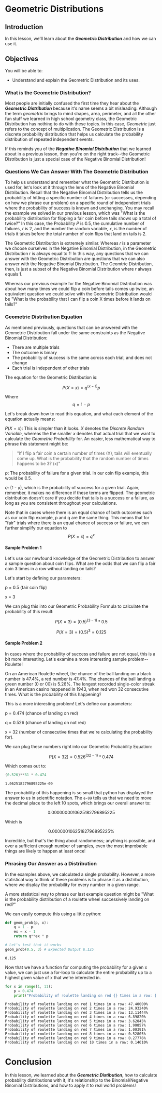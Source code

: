 
# Geometric Distributions

## Introduction

In this lesson, we'll learn about the **_Geometric Distribution_** and how we can use it.

## Objectives

You will be able to:

* Understand and explain the Geometric Distribution and its uses. 

### What is the Geometric Distribution?

Most people are initially confused the first time they hear about the **_Geometric Distribution_** because it's name seems a bit misleading.  Although the term _geometric_ brings to mind shapes, area, perimeter, and all the other fun stuff we learned in high school geometry class, the Geometric Distribution has nothing to do with these topics.  In this case, _Geometric_ just refers to the concept of multiplication.  The Geometric Distribution is a discrete probability distribution that helps us calculate the probability distribution of repeated independent events. 

If this reminds you of the **_Negative Binomial Distribution_** that we learned about in a previous lesson, then you're on the right track--the Geometric Distribution is just a special case of the Negative Binomial Distribution!

### Questions We Can Answer With The Geometric Distribution

To help us understand and remember what the Geometric Distribution is used for, let's look at it through the lens of the Negative Binomial Distribution.  Recall that the Negative Binomial Distribution tells us the probability of hitting a specific number of failures (or successes, depending on how we phrase our problem) on a specific round of independent trials where the probability of success is known and unchanging.  You may recall the example we solved in our previous lesson, which was "What is the probability distribution for flipping a fair coin before tails shows up a total of twice?"  In this case, the Probability $P$ is 0.5, the cumulative number of failures, $r$ is 2, and the number the random variable, $x$, is the number of trials it takes before the total number of coin flips that land on tails is 2.  

The Geometric Distribution is extremely similar.  Whereas $r$ is a parameter we choose ourselves in the Negative Binomial Distribution, in the Geometric Distribution r is always equal to 1!  In this way, any questions that we can answer with the Geometric Distribution are questions that we can also answer with the Negative Binomial Distribution.  The Geomtric Distribution, then, is just a subset of the Negative Binomial Distribution where $r$ always equals 1.

Whereas our previous example for the Negative Binomial Distribution was about how many times we could flip a coin before tails comes up twice, an equivalent question we could solve with the Geometric Distribution would be "What is the probability that I can flip a coin X times before it lands on tails?"  

### Geometric Distribution Equation

As mentioned previously, questions that can be answered with the Geometric Distribution fall under the  same constraints as the Negative Binomial Distribution:

* There are multiple trials
* The outcome is binary
* The probability of success is the same across each trial, and does not change
* Each trial is independent of other trials


The equation for the Geometric Distribution is:

$$P(X=x) = q^{(x\ -\ 1)}p$$

Where $$q = 1 - p$$


Let's break down how to read this equation, and what each element of the equation actually means:

$P(X=x)$: This is simpler than it looks. $X$ denotes the _Discrete Random Variable_, whereas the the smaller $x$ denotes that actual trial that we want to calculate the *Geometric Probability* for.  An easier, less mathematical way to phrase this statement might be:

> "If I flip a fair coin a certain number of times (X), tails will eventually come up. What is the probability that the random number of times happens to be 3? (x)"

$p$: The probability of failure for a given trial.  In our coin flip example, this would be 0.5.

$q$: (1 - p), which is the probability of success for a given trial. Again, remember, it makes no difference if these terms are flipped. The geometric distribution doesn't care if you decide that tails is a success or a failure, as long as you are consistent throughout your calculations. 

Note that in cases where there is an equal chance of both outcomes such as our coin flip example, p and q are the same thing.  This means that for "fair" trials where there is an equal chance of success or failure, we can further simplify our equation to $$P(X=x) = q^x$$

#### Sample Problem 1

Let's use our newfound knowledge of the Geometric Distribution to answer a sample question about coin flips.  What are the odds that we can flip a fair coin 3 times in a row without landing on tails?

Let's start by defining our parameters:

p = 0.5 (fair coin flip)

x = 3

We can plug this into our Geometric Probability Formula to calculate the probability of this result:

$$P(X=3) = (0.5)^{(3 - 1)} * 0.5$$

$$P(X=3) = (0.5)^3 = 0.125$$

#### Sample Problem 2

In cases where the probability of success and failure are not equal, this is a bit more interesting.  Let's examine a more interesting sample problem--Roulette!

On an American Roulette wheel, the chance of the ball landing on a black number is 47.4%, a red number is 47.4%.  The chances of the ball landing a green number (0 or 00) is 5.26%.  The longest recorded single-color streak in an American casino happened in 1943, when red won 32 consecutive times.  What is the probability of this happening?

This is a more interesting problem! Let's define our parameters:

p = 0.474 (chance of landing on red)

q = 0.526 (chance of landing on not red)

x = 32 (number of consecutive times that we're calculating the probability for).

We can plug these numbers right into our Geometric Probability Equation:

$$P(X=32) = 0.526^{(32 - 1)} * 0.474$$

Which comes out to:


```python
(0.526)**31 * 0.474
```




    1.0625182796895225e-09



The probability of this happening is so small that python has displayed the answer to us in scientific notation.  The `e-09` tells us that we need to move the decimal place to the left 10 spots, which brings our overall answer to:

$$0.0000000010625182796895225$$

Which is 

$$0.00000010625182796895225\%$$

Incredible, but that's the thing about randomness; anything is possible, and over a sufficient enough number of samples, even the most improbable things are likely to happen at least once!

### Phrasing Our Answer as a Distribution

In the examples above, we calculated a single probability. However, a more statistical way to think of these problems is to phrase it as a distribution, where we display the probability for every number in a given range. 

A more statistical way to phrase our last example question might be "What is the probability distribution of a roulette wheel successively landing on red?"

We can easily compute this using a little python:



```python
def geom_prob(p, x):
    q = 1 - p
    ex = x - 1
    return q**ex * p

# Let's test that it works
geom_prob(0.5, 3) # Expected Output 0.125
```




    0.125



Now that we have a function for computing the probability for a given x value, we can just use a for-loop to calculate the entire probability up to a highest given value of x that we're interested in.


```python
for x in range(1, 11):
    p = 0.474
    print("Probability of roulette landing on red {} times in a row: {:.5f}%".format(x, geom_prob(p, x) * 100))
```

    Probability of roulette landing on red 1 times in a row: 47.40000%
    Probability of roulette landing on red 2 times in a row: 24.93240%
    Probability of roulette landing on red 3 times in a row: 13.11444%
    Probability of roulette landing on red 4 times in a row: 6.89820%
    Probability of roulette landing on red 5 times in a row: 3.62845%
    Probability of roulette landing on red 6 times in a row: 1.90857%
    Probability of roulette landing on red 7 times in a row: 1.00391%
    Probability of roulette landing on red 8 times in a row: 0.52805%
    Probability of roulette landing on red 9 times in a row: 0.27776%
    Probability of roulette landing on red 10 times in a row: 0.14610%
    

# Conclusion

In this lesson, we learned about the **_Geometric Distibution_**, how to calculate probability distributions with it, it's relationship to the Binomial/Negative Binomial Distributions,  and how to apply it to real world problems!
